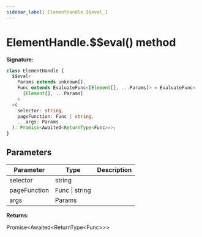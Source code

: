 ```yaml
---
sidebar_label: ElementHandle.$$eval_1
---
```


# ElementHandle.$$eval() method

**Signature:**

```typescript
class ElementHandle {
  $$eval<
    Params extends unknown[],
    Func extends EvaluateFunc<[Element[], ...Params]> = EvaluateFunc<
      [Element[], ...Params]
    >
  >(
    selector: string,
    pageFunction: Func | string,
    ...args: Params
  ): Promise<Awaited<ReturnType<Func>>>;
}
```

## Parameters

| Parameter    | Type           | Description |
| ------------ | -------------- | ----------- |
| selector     | string         |             |
| pageFunction | Func \| string |             |
| args         | Params         |             |

**Returns:**

Promise&lt;Awaited&lt;ReturnType&lt;Func&gt;&gt;&gt;
